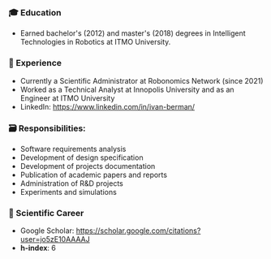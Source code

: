 ### 🎓 Education
- Earned bachelor's (2012) and master's (2018) degrees in Intelligent Technologies in Robotics at ITMO University. 

### 💼 Experience
- Currently a Scientific Administrator at Robonomics Network (since 2021)
- Worked as a Technical Analyst at Innopolis University and as an Engineer at ITMO University
- LinkedIn: https://www.linkedin.com/in/ivan-berman/

### 🗃️ Responsibilities: 
- Software requirements analysis
- Development of design specification
- Development of projects documentation
- Publication of academic papers and reports
- Administration of R&D projects
- Experiments and simulations

### 🧪 Scientific Career
- Google Scholar: https://scholar.google.com/citations?user=jo5zE10AAAAJ
- **h-index**: 6
